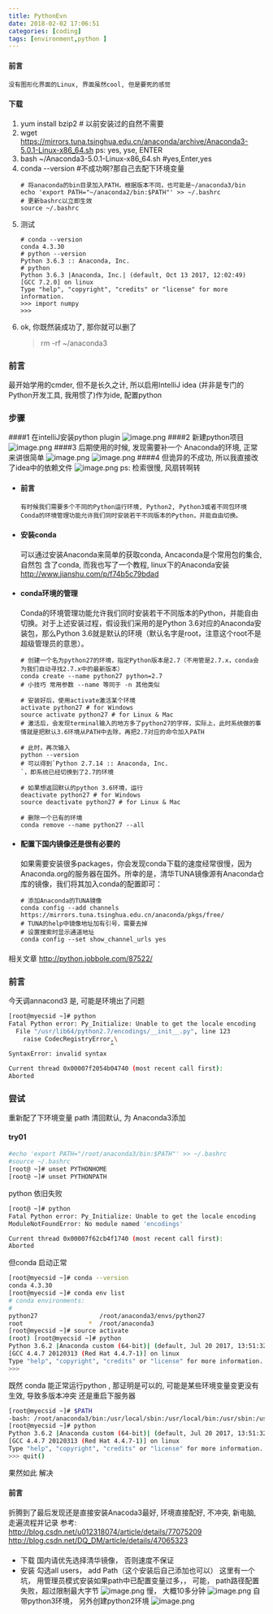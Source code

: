 ```yaml
---
title: PythonEvn
date: 2018-02-02 17:06:51
categories: [coding]
tags: [environment,python ]
---
```

#### 前言
```
没有图形化界面的Linux, 界面虽然cool, 但是要死的感觉 
```
#### 下载
1. yum install bzip2 # 以前安装过的自然不需要
2. wget https://mirrors.tuna.tsinghua.edu.cn/anaconda/archive/Anaconda3-5.0.1-Linux-x86_64.sh        ps: yes, yse, ENTER
3. bash ~/Anaconda3-5.0.1-Linux-x86_64.sh #yes,Enter,yes
4. conda --version #不成功啊?那自己去配下环境变量
    ```
    # 将anaconda的bin目录加入PATH，根据版本不同，也可能是~/anaconda3/bin
    echo 'export PATH="~/anaconda2/bin:$PATH"' >> ~/.bashrc
    # 更新bashrc以立即生效
    source ~/.bashrc
    ```
5. 测试
    ```
    # conda --version
    conda 4.3.30
    # python --version
    Python 3.6.3 :: Anaconda, Inc.
    # python
    Python 3.6.3 |Anaconda, Inc.| (default, Oct 13 2017, 12:02:49) 
    [GCC 7.2.0] on linux
    Type "help", "copyright", "credits" or "license" for more information.
    >>> import numpy
    >>> 
    ```
6. ok, 你既然装成功了, 那你就可以删了
    > rm -rf ~/anaconda3
###  前言
最开始学用的cmder, 但不是长久之计, 所以启用IntelliJ idea (并非是专门的Python开发工具, 我用惯了)作为ide, 配置python

### 步骤
####1 在intelliJ安装python plugin ![image.png](http://upload-images.jianshu.io/upload_images/4832809-070d226cf0815fc3.png?imageMogr2/auto-orient/strip%7CimageView2/2/w/1240)
####2  新建python项目
![image.png](http://upload-images.jianshu.io/upload_images/4832809-7254ee41ada9977b.png?imageMogr2/auto-orient/strip%7CimageView2/2/w/1240)
####3 后期使用的时候, 发现需要补一个 Anaconda的环境, 正常来讲很简单
![image.png](http://upload-images.jianshu.io/upload_images/4832809-049efb3d017629b1.png?imageMogr2/auto-orient/strip%7CimageView2/2/w/1240)
![image.png](http://upload-images.jianshu.io/upload_images/4832809-ae987d02049504a6.png?imageMogr2/auto-orient/strip%7CimageView2/2/w/1240)
####4 但诡异的不成功, 所以我直接改了idea中的依赖文件
![image.png](http://upload-images.jianshu.io/upload_images/4832809-0a088325672279c8.png?imageMogr2/auto-orient/strip%7CimageView2/2/w/1240)
ps: 检索很慢, 风扇转啊转
* #### 前言
  ```
  有时候我们需要多个不同的Python运行环境, Python2, Python3或者不同包环境
  Conda的环境管理功能允许我们同时安装若干不同版本的Python，并能自由切换。
  ```
* #### 安装conda
  可以通过安装Anaconda来简单的获取conda, Ancaconda是个常用包的集合, 自然包        含了conda, 而我也写了一个教程, linux下的Anaconda安装
http://www.jianshu.com/p/f74b5c79bdad
* #### conda环境的管理
  Conda的环境管理功能允许我们同时安装若干不同版本的Python，并能自由切换。对于上述安装过程，假设我们采用的是Python 3.6对应的Anaconda安装包，那么Python 3.6就是默认的环境（默认名字是root，注意这个root不是超级管理员的意思）。
  ```
  # 创建一个名为python27的环境，指定Python版本是2.7（不用管是2.7.x，conda会为我们自动寻找2.7.x中的最新版本）
  conda create --name python27 python=2.7
  # 小技巧 常用参数 --name 等同于 -n 其他类似
   
  # 安装好后，使用activate激活某个环境
  activate python27 # for Windows
  source activate python27 # for Linux & Mac
  # 激活后，会发现terminal输入的地方多了python27的字样，实际上，此时系统做的事情就是把默认3.6环境从PATH中去除，再把2.7对应的命令加入PATH
 
  # 此时，再次输入
  python --version
  # 可以得到`Python 2.7.14 :: Anaconda, Inc.
  `，即系统已经切换到了2.7的环境
 
  # 如果想返回默认的python 3.6环境，运行
  deactivate python27 # for Windows
  source deactivate python27 # for Linux & Mac
 
  # 删除一个已有的环境
  conda remove --name python27 --all
    ```
* #### 配置下国内镜像还是很有必要的
  如果需要安装很多packages，你会发现conda下载的速度经常很慢，因为Anaconda.org的服务器在国外。所幸的是，清华TUNA镜像源有Anaconda仓库的镜像，我们将其加入conda的配置即可：
  ```
  # 添加Anaconda的TUNA镜像
  conda config --add channels   https://mirrors.tuna.tsinghua.edu.cn/anaconda/pkgs/free/
  # TUNA的help中镜像地址加有引号，需要去掉
  # 设置搜索时显示通道地址
  conda config --set show_channel_urls yes
  ```
#### 
相关文章 http://python.jobbole.com/87522/


### 前言
今天调annacond3 是, 可能是环境出了问题
```bash
[root@myecsid ~]# python
Fatal Python error: Py_Initialize: Unable to get the locale encoding
  File "/usr/lib64/python2.7/encodings/__init__.py", line 123
    raise CodecRegistryError,\
                            ^
SyntaxError: invalid syntax

Current thread 0x00007f2054b04740 (most recent call first):
Aborted
```
### 尝试
重新配了下环境变量 path 清回默认, 为 Anaconda3添加 
#### try01
```bash
#echo 'export PATH="/root/anaconda3/bin:$PATH"' >> ~/.bashrc
#source ~/.bashrc
[root@ ~]# unset PYTHONHOME
[root@ ~]# unset PYTHONPATH
```
python 依旧失败
```bash
[root@ ~]# python
Fatal Python error: Py_Initialize: Unable to get the locale encoding
ModuleNotFoundError: No module named 'encodings'

Current thread 0x00007f62cb4f1740 (most recent call first):
Aborted
```
但conda 启动正常
```bash
[root@myecsid ~]# conda --version
conda 4.3.30
[root@myecsid ~]# conda env list
# conda environments:
#
python27                 /root/anaconda3/envs/python27
root                  *  /root/anaconda3
[root@myecsid ~]# source activate
(root) [root@myecsid ~]# python
Python 3.6.2 |Anaconda custom (64-bit)| (default, Jul 20 2017, 13:51:32)
[GCC 4.4.7 20120313 (Red Hat 4.4.7-1)] on linux
Type "help", "copyright", "credits" or "license" for more information.
>>>
```
既然 conda 能正常运行python , 那证明是可以的, 
可能是某些环境变量变更没有生效, 导致多版本冲突
还是重启下服务器
```bash
[root@myecsid ~]# $PATH
-bash: /root/anaconda3/bin:/usr/local/sbin:/usr/local/bin:/usr/sbin:/usr/bin:/root/bin: No such file or directory
[root@myecsid ~]# python
Python 3.6.2 |Anaconda custom (64-bit)| (default, Jul 20 2017, 13:51:32)
[GCC 4.4.7 20120313 (Red Hat 4.4.7-1)] on linux
Type "help", "copyright", "credits" or "license" for more information.
>>> quit()
```
果然如此 解决
#### 前言
折腾到了最后发现还是直接安装Anacoda3最好, 环境直接配好, 不冲突, 新电脑, 走遍流程并记录
参考: http://blog.csdn.net/u012318074/article/details/77075209
http://blog.csdn.net/DQ_DM/article/details/47065323
####
* 下载 国内请优先选择清华镜像， 否则速度不保证
* 安装 勾选all users， add Path（这个安装后自己添加也可以）
这里有一个坑， 用管理员模式安装如果path中已配置变量过多，， 可能， path路径配置失败，超过限制最大字节
![image.png](http://upload-images.jianshu.io/upload_images/4832809-35066a8f84bf4ce1.png?imageMogr2/auto-orient/strip%7CimageView2/2/w/1240)
      慢， 大概10多分钟
![image.png](http://upload-images.jianshu.io/upload_images/4832809-37b94c5f72485a81.png?imageMogr2/auto-orient/strip%7CimageView2/2/w/1240)
自带python3环境， 另外创建python2环境
![image.png](http://upload-images.jianshu.io/upload_images/4832809-36285c893f1ee9c2.png?imageMogr2/auto-orient/strip%7CimageView2/2/w/1240)

